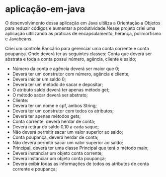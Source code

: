 # aplicação-em-java
O desenvolvimento dessa  aplicação em Java ultiliza a Orientação a Objetos para reduzir
códigos e aumentar a produtividade.Nesse projeto criei uma aplicação ultilizando as práticas de encapsulamento, herança, polimorfismo e Javabeans.

Criei um controle Bancário para gerenciar uma conta corrente e conta poupança. Onde deverá ter as seguintes classes:
Conta que deverá ser abstrata e toda a conta possui número, agência, cliente e saldo;
- Número da conta e agência deverá ser maior que 0;
- Deverá ter um construtor com número, agência e cliente;
- Deverá iniciar um saldo 0;
- Deverá ter um método de sacar e depositar;
- O atributo saldo deverá ter apenas método get;
- O método sacar deverá ser abstrato;
- Cliente:
- Deverá ter um nome e cpf, ambos String;
- Deverá ter um construtor com todos os atributos;
- Deverá ter apenas métodos gets;
- Conta corrente, deverá herdar de conta;
- Deverá retirar do saldo 0,10 a cada saque;
- Não deverá permitir sacar um valor superior ao saldo;
- Conta poupança, deverá herdar de conta;
- Não deverá permitir sacar um valor superior ao saldo;
- Principal, deverá ter uma classe Principal que terá o método main;
- Deverá instanciar um objeto conta corrente;
- Deverá instanciar um objeto conta poupança;
- Deverá exibir todas as informações de todos os atributos de conta corrente e poupança;
